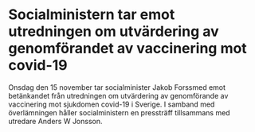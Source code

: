 # Socialministern tar emot utredningen om utvärdering av genomförandet av vaccinering mot covid-19

Onsdag den 15 november tar socialminister Jakob Forssmed emot betänkandet från utredningen om utvärdering av genomförande av vaccinering mot sjukdomen covid-19 i Sverige. I samband med överlämningen håller socialministern en pressträff tillsammans med utredare Anders W Jonsson.
